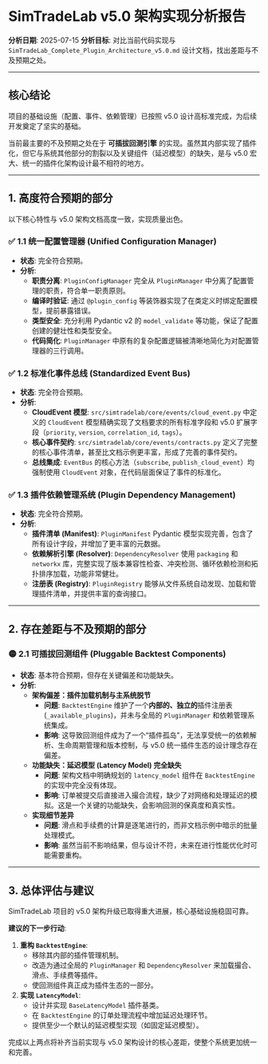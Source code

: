 # SimTradeLab v5.0 架构实现分析报告

**分析日期**: 2025-07-15
**分析目标**: 对比当前代码实现与 `SimTradeLab_Complete_Plugin_Architecture_v5.0.md` 设计文档，找出差距与不及预期之处。

---

## 核心结论

项目的基础设施（配置、事件、依赖管理）已按照 v5.0 设计高标准完成，为后续开发奠定了坚实的基础。

当前最主要的不及预期之处在于 **可插拔回测引擎** 的实现。虽然其内部实现了插件化，但它与系统其他部分的割裂以及关键组件（延迟模型）的缺失，是与 v5.0 宏大、统一的插件化架构设计最不相符的地方。

---

## 1. 高度符合预期的部分

以下核心特性与 v5.0 架构文档高度一致，实现质量出色。

### ✅ 1.1 统一配置管理器 (Unified Configuration Manager)

- **状态**: 完全符合预期。
- **分析**:
    - **职责分离**: `PluginConfigManager` 完全从 `PluginManager` 中分离了配置管理的职责，符合单一职责原则。
    - **编译时验证**: 通过 `@plugin_config` 等装饰器实现了在类定义时绑定配置模型，提前暴露错误。
    - **类型安全**: 充分利用 Pydantic v2 的 `model_validate` 等功能，保证了配置创建的健壮性和类型安全。
    - **代码简化**: `PluginManager` 中原有的复杂配置逻辑被清晰地简化为对配置管理器的三行调用。

### ✅ 1.2 标准化事件总线 (Standardized Event Bus)

- **状态**: 完全符合预期。
- **分析**:
    - **CloudEvent 模型**: `src/simtradelab/core/events/cloud_event.py` 中定义的 `CloudEvent` 模型精确实现了文档要求的所有标准字段和 v5.0 扩展字段（`priority`, `version`, `correlation_id`, `tags`）。
    - **核心事件契约**: `src/simtradelab/core/events/contracts.py` 定义了完整的核心事件清单，甚至比文档示例更丰富，形成了完善的事件契约。
    - **总线集成**: `EventBus` 的核心方法（`subscribe`, `publish_cloud_event`）均强制使用 `CloudEvent` 对象，在代码层面保证了事件的标准化。

### ✅ 1.3 插件依赖管理系统 (Plugin Dependency Management)

- **状态**: 完全符合预期。
- **分析**:
    - **插件清单 (Manifest)**: `PluginManifest` Pydantic 模型实现完善，包含了所有设计字段，并增加了更丰富的元数据。
    - **依赖解析引擎 (Resolver)**: `DependencyResolver` 使用 `packaging` 和 `networkx` 库，完整实现了版本兼容性检查、冲突检测、循环依赖检测和拓扑排序加载，功能非常健壮。
    - **注册表 (Registry)**: `PluginRegistry` 能够从文件系统自动发现、加载和管理插件清单，并提供丰富的查询接口。

---

## 2. 存在差距与不及预期的部分

### 🟡 2.1 可插拔回测组件 (Pluggable Backtest Components)

- **状态**: 基本符合预期，但存在关键偏差和功能缺失。
- **分析**:
    - **架构偏差：插件加载机制与主系统脱节**
        - **问题**: `BacktestEngine` 维护了一个**内部的、独立的**插件注册表 (`_available_plugins`)，并未与全局的 `PluginManager` 和依赖管理系统集成。
        - **影响**: 这导致回测组件成为了一个“插件孤岛”，无法享受统一的依赖解析、生命周期管理和版本控制，与 v5.0 统一插件生态的设计理念存在偏差。
    - **功能缺失：延迟模型 (Latency Model) 完全缺失**
        - **问题**: 架构文档中明确规划的 `latency_model` 组件在 `BacktestEngine` 的实现中完全没有体现。
        - **影响**: 订单被提交后直接进入撮合流程，缺少了对网络和处理延迟的模拟。这是一个关键的功能缺失，会影响回测的保真度和真实性。
    - **实现细节差异**
        - **问题**: 滑点和手续费的计算是逐笔进行的，而非文档示例中暗示的批量处理模式。
        - **影响**: 虽然当前不影响结果，但与设计不符，未来在进行性能优化时可能需要重构。

---

## 3. 总体评估与建议

SimTradeLab 项目的 v5.0 架构升级已取得重大进展，核心基础设施稳固可靠。

**建议的下一步行动**:

1.  **重构 `BacktestEngine`**:
    - 移除其内部的插件管理机制。
    - 改造为通过全局的 `PluginManager` 和 `DependencyResolver` 来加载撮合、滑点、手续费等插件。
    - 使回测组件真正成为插件生态的一部分。
2.  **实现 `LatencyModel`**:
    - 设计并实现 `BaseLatencyModel` 插件基类。
    - 在 `BacktestEngine` 的订单处理流程中增加延迟处理环节。
    - 提供至少一个默认的延迟模型实现（如固定延迟模型）。

完成以上两点将补齐当前实现与 v5.0 架构设计的核心差距，使整个系统更加统一和完善。